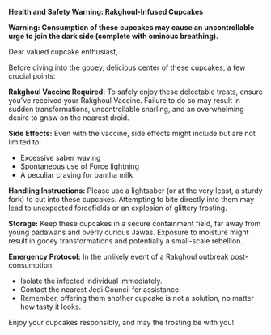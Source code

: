 **Health and Safety Warning: Rakghoul-Infused Cupcakes**

**Warning: Consumption of these cupcakes may cause an uncontrollable urge to join the dark side (complete with ominous breathing).**

Dear valued cupcake enthusiast,

Before diving into the gooey, delicious center of these cupcakes, a few crucial points:

**Rakghoul Vaccine Required:** To safely enjoy these delectable treats, ensure you've received your Rakghoul Vaccine. Failure to do so may result in sudden transformations, uncontrollable snarling, and an overwhelming desire to gnaw on the nearest droid.

**Side Effects:** Even with the vaccine, side effects might include but are not limited to:

- Excessive saber waving
- Spontaneous use of Force lightning
- A peculiar craving for bantha milk

**Handling Instructions:** Please use a lightsaber (or at the very least, a sturdy fork) to cut into these cupcakes. Attempting to bite directly into them may lead to unexpected forcefields or an explosion of glittery frosting.

**Storage:** Keep these cupcakes in a secure containment field, far away from young padawans and overly curious Jawas. Exposure to moisture might result in gooey transformations and potentially a small-scale rebellion.

**Emergency Protocol:** In the unlikely event of a Rakghoul outbreak post-consumption:

- Isolate the infected individual immediately.
- Contact the nearest Jedi Council for assistance.
- Remember, offering them another cupcake is not a solution, no matter how tasty it looks.



Enjoy your cupcakes responsibly, and may the frosting be with you!